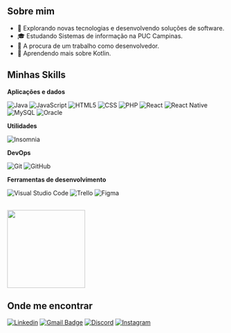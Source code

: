 ## Sobre mim

- 🤔 Explorando novas tecnologias e desenvolvendo soluções de software.
- 🎓 Estudando Sistemas de informação na PUC Campinas.
- 💼 A procura de um trabalho como desenvolvedor.
- 🌱 Aprendendo mais sobre Kotlin.

## Minhas Skills

**Aplicações e dados**


![Java](https://img.shields.io/badge/-Java-333333?style=flat&logo=Java)
![JavaScript](https://img.shields.io/badge/-JavaScript-333333?style=flat&logo=javascript)
![HTML5](https://img.shields.io/badge/-HTML5-333333?style=flat&logo=HTML5)
![CSS](https://img.shields.io/badge/-CSS-333333?style=flat&logo=CSS3&logoColor=1572B6)
![PHP](https://img.shields.io/badge/php-333333?style=flat&logo=php)
![React](https://img.shields.io/badge/-React-333333?style=flat&logo=react)
![React Native](https://img.shields.io/badge/-React%20Native-333333?style=flat&logo=react)
![MySQL](https://img.shields.io/badge/-MySQL-333333?style=flat&logo=mysql)
![Oracle](https://img.shields.io/badge/Oracle-333333?style=flat&logo=oracle) 

**Utilidades**

![Insomnia](https://img.shields.io/badge/-Insomnia-333333?style=flat&logo=insomnia)

**DevOps**

![Git](https://img.shields.io/badge/-Git-333333?style=flat&logo=git)
![GitHub](https://img.shields.io/badge/-GitHub-333333?style=flat&logo=github)

**Ferramentas de desenvolvimento**

![Visual Studio Code](https://img.shields.io/badge/-Visual%20Studio%20Code-333333?style=flat&logo=visual-studio-code&logoColor=007ACC)
![Trello](https://img.shields.io/badge/-Trello-333333?style=flat&logo=trello&logoColor=007ACC)
![Figma](https://img.shields.io/badge/-Figma-333333?style=flat&logo=figma&logoColor=007ACC)

<br/>

<a href="https://github.com/PauloMeneghini" title="Perfil do Paulo">
  <img height="180em" src="https://github-readme-stats.vercel.app/api?username=PauloMeneghini&theme=dracula&show_icons=true" />
</a>

## Onde me encontrar

[![Linkedin](https://img.shields.io/badge/-username-blue?style=flat-square&logo=Linkedin&logoColor=white&link=https://www.linkedin.com/in/paulo-meneghini-17bb78173/)](https://www.linkedin.com/in/paulo-meneghini-17bb78173/)
[![Gmail Badge](https://img.shields.io/badge/-paulo.meneghini@outlook.com-006bed?style=flat-square&logo=Gmail&logoColor=white&link=mailto:paulo.meneghini@outlook.com)](mailto:paulo.meneghini@outlook.com)
[![Discord](https://img.shields.io/badge/Discord-%237289DA.svg?logo=discord&logoColor=white)](https://discord.gg/paulo.meneghini)
[![Instagram](https://img.shields.io/badge/Instagram-%23E4405F.svg?logo=Instagram&logoColor=white)](https://www.instagram.com/paulomeneghini98/)
